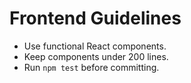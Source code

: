# Frontend Guidelines
- Use functional React components.
- Keep components under 200 lines.
- Run `npm test` before committing.
